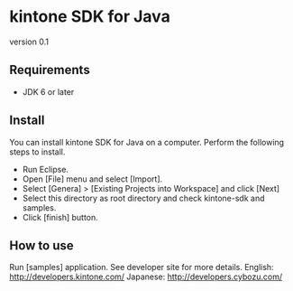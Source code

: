 # kintone SDK for Java

version 0.1

## Requirements

* JDK 6 or later

## Install
You can install kintone SDK for Java on a computer. Perform the following steps to install.

* Run Eclipse.
* Open [File] menu and select [Import].
* Select [Genera] > [Existing Projects into Workspace] and click [Next]
* Select this directory as root directory and check kintone-sdk and samples.
* Click [finish] button.

## How to use
Run [samples] application.
See developer site for more details.
English: http://developers.kintone.com/
Japanese: http://developers.cybozu.com/
